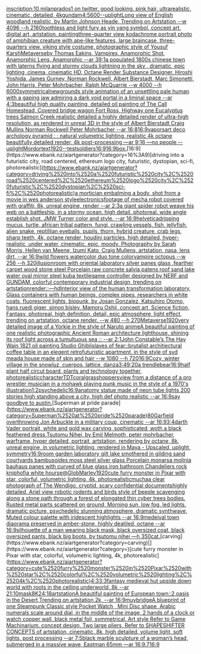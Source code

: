 [inscription:10,](https://www.ebank.nz/aiartgenerator?category=inscription%3A10%2C)[milanprados1 on twitter, good looking, pink hair, ultrarealistic, cinematic, detailed, 4k](https://www.ebank.nz/aiartgenerator?category=milanprados1%2520on%2520twitter%2C%2520good%2520looking%2C%2520pink%2520hair%2C%2520ultrarealistic%2C%2520cinematic%2C%2520detailed%2C%25204k)[gundam](https://www.ebank.nz/aiartgenerator?category=gundam)[4:5](https://www.ebank.nz/aiartgenerator?category=4%3A5)[600](https://www.ebank.nz/aiartgenerator?category=600)[--uplight](https://www.ebank.nz/aiartgenerator?category=--uplight)[Long view of English woodland realistic, by Martin Johnson Heade, Trending on Artstation    --w 4096  --h 2160](https://www.ebank.nz/aiartgenerator?category=Long%2520view%2520of%2520English%2520woodland%2520realistic%2C%2520by%2520Martin%2520Johnson%2520Heade%2C%2520Trending%2520on%2520Artstation%2520%2520%2520%2520--w%25204096%2520%2520--h%25202160)[toothless and light fury as yin yang symbol, concept art, digital art, artstation, painting](https://www.ebank.nz/aiartgenerator?category=toothless%2520and%2520light%2520fury%2520as%2520yin%2520yang%2520symbol%2C%2520concept%2520art%2C%2520digital%2520art%2C%2520artstation%2C%2520painting)[three-quarter view kodachrome portrait photo of amphibian creature with ape-like features, large braincase, three-quarters view, viking style costume, photographic style of Yousuf Karsh](https://www.ebank.nz/aiartgenerator?category=three-quarter%2520view%2520kodachrome%2520portrait%2520photo%2520of%2520amphibian%2520creature%2520with%2520ape-like%2520features%2C%2520large%2520braincase%2C%2520three-quarters%2520view%2C%2520viking%2520style%2520costume%2C%2520photographic%2520style%2520of%2520Yousuf%2520Karsh)[Metaverse](https://www.ebank.nz/aiartgenerator?category=Metaverse)[by Thomas Eakins, Vampires, Anamorphic Shot, Anamorphic Lens, Anamorphic --ar 39:1](https://www.ebank.nz/aiartgenerator?category=by%2520Thomas%2520Eakins%2C%2520Vampires%2C%2520Anamorphic%2520Shot%2C%2520Anamorphic%2520Lens%2C%2520Anamorphic%2520--ar%252039%3A1)[a populated 1800s chinese town with laterns flying and stormy clouds lightning in the sky , dramatic, epic lighting ,cinema, cinematic HD, Octane Render Substance Designer. Hiroshi Yoshida, James Gurney, Norman Rockwell, Albert Bierstadt, Marc Simonetti, John Harris, Peter Mohrbacher, Ralph McQuarrie --w 4000 --h 6000](https://www.ebank.nz/aiartgenerator?category=a%2520populated%25201800s%2520chinese%2520town%2520with%2520laterns%2520flying%2520and%2520stormy%2520clouds%2520lightning%2520in%2520the%2520sky%2520%2C%2520dramatic%2C%2520epic%2520lighting%2520%2Ccinema%2C%2520cinematic%2520HD%2C%2520Octane%2520Render%2520Substance%2520Designer.%2520Hiroshi%2520Yoshida%2C%2520James%2520Gurney%2C%2520Norman%2520Rockwell%2C%2520Albert%2520Bierstadt%2C%2520Marc%2520Simonetti%2C%2520John%2520Harris%2C%2520Peter%2520Mohrbacher%2C%2520Ralph%2520McQuarrie%2520--w%25204000%2520--h%25206000)[symmetrical](https://www.ebank.nz/aiartgenerator?category=symmetrical)[newgrounds style animation of an unsettling pale human with a gaping jaw admiring a dark void portal in a liminal space --ar 4:3](https://www.ebank.nz/aiartgenerator?category=newgrounds%2520style%2520animation%2520of%2520an%2520unsettling%2520pale%2520human%2520with%2520a%2520gaping%2520jaw%2520admiring%2520a%2520dark%2520void%2520portal%2520in%2520a%2520liminal%2520space%2520--ar%25204%3A3)[beautiful high quality painting, detailed oil painting of The Call Homestead, Covered bridge wagon Fort Ross, Highway one Eucalyptus trees  Salmon Creek realistic detailed a highly detailed render of ultra-high resolution, as rendered in unreal 3D in the style of Albert Bierstadt Craig Mullins Norman Rockwell Peter Mohrbacher --ar 16:8](https://www.ebank.nz/aiartgenerator?category=beautiful%2520high%2520quality%2520painting%2C%2520detailed%2520oil%2520painting%2520of%2520The%2520Call%2520Homestead%2C%2520Covered%2520bridge%2520wagon%2520Fort%2520Ross%2C%2520Highway%2520one%2520Eucalyptus%2520trees%2520%2520Salmon%2520Creek%2520realistic%2520detailed%2520a%2520highly%2520detailed%2520render%2520of%2520ultra-high%2520resolution%2C%2520as%2520rendered%2520in%2520unreal%25203D%2520in%2520the%2520style%2520of%2520Albert%2520Bierstadt%2520Craig%2520Mullins%2520Norman%2520Rockwell%2520Peter%2520Mohrbacher%2520--ar%252016%3A8)[16:9](https://www.ebank.nz/aiartgenerator?category=16%3A9)[vapors](https://www.ebank.nz/aiartgenerator?category=vapors)[art deco archology pyramid : : natural volumetric lighting, realistic 4k octane beautifully detailed render, 4k post-processing —ar 9:16 —no people --uplight](https://www.ebank.nz/aiartgenerator?category=art%2520deco%2520archology%2520pyramid%2520%3A%2520%3A%2520natural%2520volumetric%2520lighting%2C%2520realistic%25204k%2520octane%2520beautifully%2520detailed%2520render%2C%25204k%2520post-processing%2520%E2%80%94ar%25209%3A16%2520%E2%80%94no%2520people%2520--uplight)[Mordor](https://www.ebank.nz/aiartgenerator?category=Mordor)[text](https://www.ebank.nz/aiartgenerator?category=text)[1920](https://www.ebank.nz/aiartgenerator?category=1920)[--test](https://www.ebank.nz/aiartgenerator?category=--test)[soldiers](https://www.ebank.nz/aiartgenerator?category=soldiers)[16:9](https://www.ebank.nz/aiartgenerator?category=16%3A9)[16:9](https://www.ebank.nz/aiartgenerator?category=16%3A9)[box.](https://www.ebank.nz/aiartgenerator?category=box.)[16:9](https://www.ebank.nz/aiartgenerator?category=16%3A9)[driving into a futuristic city, road centered, ethereum logo city, futuristic, dystopian, sci-fi, photorealistic](https://www.ebank.nz/aiartgenerator?category=driving%2520into%2520a%2520futuristic%2520city%2C%2520road%2520centered%2C%2520ethereum%2520logo%2520city%2C%2520futuristic%2C%2520dystopian%2C%2520sci-fi%2C%2520photorealistic)[a mortician embalming a body, shot from a movie in wes anderson style](https://www.ebank.nz/aiartgenerator?category=a%2520mortician%2520embalming%2520a%2520body%2C%2520shot%2520from%2520a%2520movie%2520in%2520wes%2520anderson%2520style)[electronics](https://www.ebank.nz/aiartgenerator?category=electronics)[footage of mecha robot covered with graffiti, 8k, unreal engine, render --ar 2:3](https://www.ebank.nz/aiartgenerator?category=footage%2520of%2520mecha%2520robot%2520covered%2520with%2520graffiti%2C%25208k%2C%2520unreal%2520engine%2C%2520render%2520--ar%25202%3A3)[a giant spider robot weave his web on a battleship, in a stormy ocean. high detail. photoreal. wide angle establish shot. JMW Turner color and style. --ar 16:9](https://www.ebank.nz/aiartgenerator?category=a%2520giant%2520spider%2520robot%2520weave%2520his%2520web%2520on%2520a%2520battleship%2C%2520in%2520a%2520stormy%2520ocean.%2520high%2520detail.%2520photoreal.%2520wide%2520angle%2520establish%2520shot.%2520JMW%2520Turner%2520color%2520and%2520style.%2520--ar%252016%3A9)[helvetica](https://www.ebank.nz/aiartgenerator?category=helvetica)[dripping mucus, turtle, african tribal pattern, fungi, crawling vessels, fish, jellyfish, alien snake, reptillian eyeballs, pupils, thorn, hybrid creature, crab legs, sharp teeth, 4k, octane render, houdini particles, high detailed, hyper-realistic, under water, cinematic, epic, moody, Photography by Sarah Morris, Hellen van Meene, Izumi Kato, Craig Mullens, artstation, nasa, lens dirt, --ar 16:9](https://www.ebank.nz/aiartgenerator?category=dripping%2520mucus%2C%2520turtle%2C%2520african%2520tribal%2520pattern%2C%2520fungi%2C%2520crawling%2520vessels%2C%2520fish%2C%2520jellyfish%2C%2520alien%2520snake%2C%2520reptillian%2520eyeballs%2C%2520pupils%2C%2520thorn%2C%2520hybrid%2520creature%2C%2520crab%2520legs%2C%2520sharp%2520teeth%2C%25204k%2C%2520octane%2520render%2C%2520houdini%2520particles%2C%2520high%2520detailed%2C%2520hyper-realistic%2C%2520under%2520water%2C%2520cinematic%2C%2520epic%2C%2520moody%2C%2520Photography%2520by%2520Sarah%2520Morris%2C%2520Hellen%2520van%2520Meene%2C%2520Izumi%2520Kato%2C%2520Craig%2520Mullens%2C%2520artstation%2C%2520nasa%2C%2520lens%2520dirt%2C%2520--ar%252016%3A9)[wild flowers watercolor duo tone color](https://www.ebank.nz/aiartgenerator?category=wild%2520flowers%2520watercolor%2520duo%2520tone%2520color)[vampire octopus --w 256 --h 320](https://www.ebank.nz/aiartgenerator?category=vampire%2520octopus%2520--w%2520256%2520--h%2520320)[illusion](https://www.ebank.nz/aiartgenerator?category=illusion)[room with oriental laboratory  silver panes glass  ,fearther carpet wood stone steel Porcelain raw  concrete salvia patens roof sand lake water oval mirror steel kuba textile](https://www.ebank.nz/aiartgenerator?category=room%2520with%2520oriental%2520laboratory%2520%2520silver%2520panes%2520glass%2520%2520%2Cfearther%2520carpet%2520wood%2520stone%2520steel%2520Porcelain%2520raw%2520%2520concrete%2520salvia%2520patens%2520roof%2520sand%2520lake%2520water%2520oval%2520mirror%2520steel%2520kuba%2520textile)[game controller designed by NERF and GUNDAM, colorful contemporary industrial design, trending on artstation](https://www.ebank.nz/aiartgenerator?category=game%2520controller%2520designed%2520by%2520NERF%2520and%2520GUNDAM%2C%2520colorful%2520contemporary%2520industrial%2520design%2C%2520trending%2520on%2520artstation)[render::](https://www.ebank.nz/aiartgenerator?category=render%3A%3A)[—hd](https://www.ebank.nz/aiartgenerator?category=%E2%80%94hd)[Interior view of the human transformation laboratory, Glass containers with human beings, complex pipes, researchers in white coats, fluorescent lights, biopunk, by Josan Gonzalez, Katsuhiro Otomo, hans ruedi giger, simon bisley, Mamoru Oshii, concept art, Science fiction, Fantasy,  photoreal,  high definition, detail, epic atmosphere, light effect,  trending on artstation, octane render. --w 480 --h 270](https://www.ebank.nz/aiartgenerator?category=Interior%2520view%2520of%2520the%2520human%2520transformation%2520laboratory%2C%2520Glass%2520containers%2520with%2520human%2520beings%2C%2520complex%2520pipes%2C%2520researchers%2520in%2520white%2520coats%2C%2520fluorescent%2520lights%2C%2520biopunk%2C%2520by%2520Josan%2520Gonzalez%2C%2520Katsuhiro%2520Otomo%2C%2520hans%2520ruedi%2520giger%2C%2520simon%2520bisley%2C%2520Mamoru%2520Oshii%2C%2520concept%2520art%2C%2520Science%2520fiction%2C%2520Fantasy%2C%2520%2520photoreal%2C%2520%2520high%2520definition%2C%2520detail%2C%2520epic%2520atmosphere%2C%2520light%2520effect%2C%2520%2520trending%2520on%2520artstation%2C%2520octane%2520render.%2520--w%2520480%2520--h%2520270)[Metaverse](https://www.ebank.nz/aiartgenerator?category=Metaverse)[1920](https://www.ebank.nz/aiartgenerator?category=1920)[very detailed image of a Yorkie in the style of Naruto anime](https://www.ebank.nz/aiartgenerator?category=very%2520detailed%2520image%2520of%2520a%2520Yorkie%2520in%2520the%2520style%2520of%2520Naruto%2520anime)[A beautiful painting of one realistic photographic Ancient Roman architecture lighthouse, shining its roof light across a tumultuous sea :: --ar 2:1](https://www.ebank.nz/aiartgenerator?category=A%2520beautiful%2520painting%2520of%2520one%2520realistic%2520photographic%2520Ancient%2520Roman%2520architecture%2520lighthouse%2C%2520shining%2520its%2520roof%2520light%2520across%2520a%2520tumultuous%2520sea%2520%3A%3A%2520--ar%25202%3A1)[John Constable’s The Hay Wain 1821 oil painting Studio Ghibli](https://www.ebank.nz/aiartgenerator?category=John%2520Constable%E2%80%99s%2520The%2520Hay%2520Wain%25201821%2520oil%2520painting%2520Studio%2520Ghibli)[slaves of fear::](https://www.ebank.nz/aiartgenerator?category=slaves%2520of%2520fear%3A%3A)[brutalist architiectural coffee table in an elegent retrofuturistic apartment,  in the style of syd mead](https://www.ebank.nz/aiartgenerator?category=brutalist%2520architiectural%2520coffee%2520table%2520in%2520an%2520elegent%2520retrofuturistic%2520apartment%2C%2520%2520in%2520the%2520style%2520of%2520syd%2520mead)[a house made of skin and hair --w 1080 --h 720](https://www.ebank.nz/aiartgenerator?category=a%2520house%2520made%2520of%2520skin%2520and%2520hair%2520--w%25201080%2520--h%2520720)[16:9](https://www.ebank.nz/aiartgenerator?category=16%3A9)[Cozy, winter village in the snow](https://www.ebank.nz/aiartgenerator?category=Cozy%2C%2520winter%2520village%2520in%2520the%2520snow)[luz, cuerpos, lattice, danza](https://www.ebank.nz/aiartgenerator?category=luz%2C%2520cuerpos%2C%2520lattice%2C%2520danza)[3:4](https://www.ebank.nz/aiartgenerator?category=3%3A4)[9:20](https://www.ebank.nz/aiartgenerator?category=9%3A20)[a trendlebear](https://www.ebank.nz/aiartgenerator?category=a%2520trendlebear)[16:9](https://www.ebank.nz/aiartgenerator?category=16%3A9)[half plant half circut board, plants and technology together, photorealistic](https://www.ebank.nz/aiartgenerator?category=half%2520plant%2520half%2520circut%2520board%2C%2520plants%2520and%2520technology%2520together%2C%2520photorealistic)[character](https://www.ebank.nz/aiartgenerator?category=character)[TDT](https://www.ebank.nz/aiartgenerator?category=TDT)[coral](https://www.ebank.nz/aiartgenerator?category=coral)[grasshoppers](https://www.ebank.nz/aiartgenerator?category=grasshoppers)[view from a distance of a pro wrestler musician in a mohawk playing punk music in the style of a 1970's illustration](https://www.ebank.nz/aiartgenerator?category=view%2520from%2520a%2520distance%2520of%2520a%2520pro%2520wrestler%2520musician%2520in%2520a%2520mohawk%2520playing%2520punk%2520music%2520in%2520the%2520style%2520of%2520a%25201970%27s%2520illustration)[1:2](https://www.ebank.nz/aiartgenerator?category=1%3A2)[psychedelic](https://www.ebank.nz/aiartgenerator?category=psychedelic)[16:9](https://www.ebank.nz/aiartgenerator?category=16%3A9)[anatomy statue made of neon tube lights 200 stories high standing above a city, high def photo realistic --ar 16:9](https://www.ebank.nz/aiartgenerator?category=anatomy%2520statue%2520made%2520of%2520neon%2520tube%2520lights%2520200%2520stories%2520high%2520standing%2520above%2520a%2520city%2C%2520high%2520def%2520photo%2520realistic%2520--ar%252016%3A9)[say goodbye to austin.](https://www.ebank.nz/aiartgenerator?category=say%2520goodbye%2520to%2520austin.)[Superman at pride parade](https://www.ebank.nz/aiartgenerator?category=Superman%2520at%2520pride%2520parade)[80](https://www.ebank.nz/aiartgenerator?category=80)[Garfield overthrowing Jon Arbuckle in a military coup, cinematic --ar 16:9](https://www.ebank.nz/aiartgenerator?category=Garfield%2520overthrowing%2520Jon%2520Arbuckle%2520in%2520a%2520military%2520coup%2C%2520cinematic%2520--ar%252016%3A9)[3:4](https://www.ebank.nz/aiartgenerator?category=3%3A4)[darth Vader portrait, white and gold wax carving, sophisticated, woth a black feathered dress,Tsutomu Nihei, by Emil Melmoth, peter mohrbacher, warframe, hyper detailed, portrait, artstation, rendering by octane, 8k, unreal engine, in volumetric lighting, rendered in Maya - Upscaled, uplight, symmetry](https://www.ebank.nz/aiartgenerator?category=darth%2520Vader%2520portrait%2C%2520white%2520and%2520gold%2520wax%2520carving%2C%2520sophisticated%2C%2520woth%2520a%2520black%2520feathered%2520dress%2CTsutomu%2520Nihei%2C%2520by%2520Emil%2520Melmoth%2C%2520peter%2520mohrbacher%2C%2520warframe%2C%2520hyper%2520detailed%2C%2520portrait%2C%2520artstation%2C%2520rendering%2520by%2520octane%2C%25208k%2C%2520unreal%2520engine%2C%2520in%2520volumetric%2520lighting%2C%2520rendered%2520in%2520Maya%2520-%2520Upscaled%2C%2520uplight%2C%2520symmetry)[16:9](https://www.ebank.nz/aiartgenerator?category=16%3A9)[room garden laboratory  gilt lake  smothered in gilding sand courtyards bambusoides moss steel silver glass  Porcelain monarsa molinia bauhaus panes with  curved of blue glass iron bathroom Chandeliers  rock kniphofia white hourse](https://www.ebank.nz/aiartgenerator?category=room%2520garden%2520laboratory%2520%2520gilt%2520lake%2520%2520smothered%2520in%2520gilding%2520sand%2520courtyards%2520bambusoides%2520moss%2520steel%2520silver%2520glass%2520%2520Porcelain%2520monarsa%2520molinia%2520bauhaus%2520panes%2520with%2520%2520curved%2520of%2520blue%2520glass%2520iron%2520bathroom%2520Chandeliers%2520%2520rock%2520kniphofia%2520white%2520hourse)[@GlobMarley](https://www.ebank.nz/aiartgenerator?category=%40GlobMarley)[1920](https://www.ebank.nz/aiartgenerator?category=1920)[cute furry monster in Pixar with star, colorful, volumetric lighting, 4k, photorealistic](https://www.ebank.nz/aiartgenerator?category=cute%2520furry%2520monster%2520in%2520Pixar%2520with%2520star%2C%2520colorful%2C%2520volumetric%2520lighting%2C%25204k%2C%2520photorealistic)[mucha](https://www.ebank.nz/aiartgenerator?category=mucha)[a clear photograph of The Wendigo, cryptid, scary confidential documents](https://www.ebank.nz/aiartgenerator?category=a%2520clear%2520photograph%2520of%2520The%2520Wendigo%2C%2520cryptid%2C%2520scary%2520confidential%2520documents)[highly detailed, Ariel view robotic rodents and birds style of beeple scavenging along a stone path through a forest of elongated thin cyber trees bodies. Rusted metal parts scattered on ground, Morning sun, low fog, led lights, dramatic picture, psychedelic stunning atmosphere, dramatic synthwave, Muted colour palette with iridescent highlights --ar 16:9](https://www.ebank.nz/aiartgenerator?category=highly%2520detailed%2C%2520Ariel%2520view%2520robotic%2520rodents%2520and%2520birds%2520style%2520of%2520beeple%2520scavenging%2520along%2520a%2520stone%2520path%2520through%2520a%2520forest%2520of%2520elongated%2520thin%2520cyber%2520trees%2520bodies.%2520Rusted%2520metal%2520parts%2520scattered%2520on%2520ground%2C%2520Morning%2520sun%2C%2520low%2520fog%2C%2520led%2520lights%2C%2520dramatic%2520picture%2C%2520psychedelic%2520stunning%2520atmosphere%2C%2520dramatic%2520synthwave%2C%2520Muted%2520colour%2520palette%2520with%2520iridescent%2520highlights%2520--ar%252016%3A9)[medeival town diaorama preserved in amber-stone, highly deatiled, octane --ar 16:9](https://www.ebank.nz/aiartgenerator?category=medeival%2520town%2520diaorama%2520preserved%2520in%2520amber-stone%2C%2520highly%2520deatiled%2C%2520octane%2520--ar%252016%3A9)[silhouette of a man wearing black mask, black oversized coat, black oversized pants, black big boots, by tsutomu nihei —h 350](https://www.ebank.nz/aiartgenerator?category=silhouette%2520of%2520a%2520man%2520wearing%2520black%2520mask%2C%2520black%2520oversized%2520coat%2C%2520black%2520oversized%2520pants%2C%2520black%2520big%2520boots%2C%2520by%2520tsutomu%2520nihei%2520%E2%80%94h%2520350)[cat.](https://www.ebank.nz/aiartgenerator?category=cat.)[carving](https://www.ebank.nz/aiartgenerator?category=carving)[](https://www.ebank.nz/aiartgenerator?category=)[cute furry monster in Pixar with star, colorful, volumetric lighting, 4k, photorealistic](https://www.ebank.nz/aiartgenerator?category=cute%2520furry%2520monster%2520in%2520Pixar%2520with%2520star%2C%2520colorful%2C%2520volumetric%2520lighting%2C%25204k%2C%2520photorealistic)[4:3](https://www.ebank.nz/aiartgenerator?category=4%3A3)[3:3](https://www.ebank.nz/aiartgenerator?category=3%3A3)[fantasy medieval hut upside down world with roots in the ceiling underworld, 8k --ar 21:10](https://www.ebank.nz/aiartgenerator?category=fantasy%2520medieval%2520hut%2520upside%2520down%2520world%2520with%2520roots%2520in%2520the%2520ceiling%2520underworld%2C%25208k%2520--ar%252021%3A10)[mask](https://www.ebank.nz/aiartgenerator?category=mask)[8K](https://www.ebank.nz/aiartgenerator?category=8K)[24:18](https://www.ebank.nz/aiartgenerator?category=24%3A18)[artstation](https://www.ebank.nz/aiartgenerator?category=artstation)[A beautiful painting of European town::2,oasis in the Desert,Trending on artstation,2k, --ar 16:9](https://www.ebank.nz/aiartgenerator?category=A%2520beautiful%2520painting%2520of%2520European%2520town%3A%3A2%2Coasis%2520in%2520the%2520Desert%2CTrending%2520on%2520artstation%2C2k%2C%2520--ar%252016%3A9)[muybridge](https://www.ebank.nz/aiartgenerator?category=muybridge)[A blueprint of one Steampunk Classic style Pocket Watch , Mini Disc shape, Arabic numerals scale around dial,  in the middle of the image, 2 hands of a clock or watch copper wall, black metal foil, symmetrical,  Art style Refer to Game Machinarium.  concept design, Two large pliers, Refer to SHAPESHIFTER CONCEPTS  of artstation, cinematic,  8k, high detailed,  volume light,  soft lights,  post processing    --ar 7:5](https://www.ebank.nz/aiartgenerator?category=A%2520blueprint%2520of%2520one%2520Steampunk%2520Classic%2520style%2520Pocket%2520Watch%2520%2C%2520Mini%2520Disc%2520shape%2C%2520Arabic%2520numerals%2520scale%2520around%2520dial%2C%2520%2520in%2520the%2520middle%2520of%2520the%2520image%2C%25202%2520hands%2520of%2520a%2520clock%2520or%2520watch%2520copper%2520wall%2C%2520black%2520metal%2520foil%2C%2520symmetrical%2C%2520%2520Art%2520style%2520Refer%2520to%2520Game%2520Machinarium.%2520%2520concept%2520design%2C%2520Two%2520large%2520pliers%2C%2520Refer%2520to%2520SHAPESHIFTER%2520CONCEPTS%2520%2520of%2520artstation%2C%2520cinematic%2C%2520%25208k%2C%2520high%2520detailed%2C%2520%2520volume%2520light%2C%2520%2520soft%2520lights%2C%2520%2520post%2520processing%2520%2520%2520%2520--ar%25207%3A5)[black marble sculpture of a woman’s head, submerged in a massive wave, Eastman 65mm —ar 16:9](https://www.ebank.nz/aiartgenerator?category=black%2520marble%2520sculpture%2520of%2520a%2520woman%E2%80%99s%2520head%2C%2520submerged%2520in%2520a%2520massive%2520wave%2C%2520Eastman%252065mm%2520%E2%80%94ar%252016%3A9)[.7](https://www.ebank.nz/aiartgenerator?category=.7)[16:9](https://www.ebank.nz/aiartgenerator?category=16%3A9)